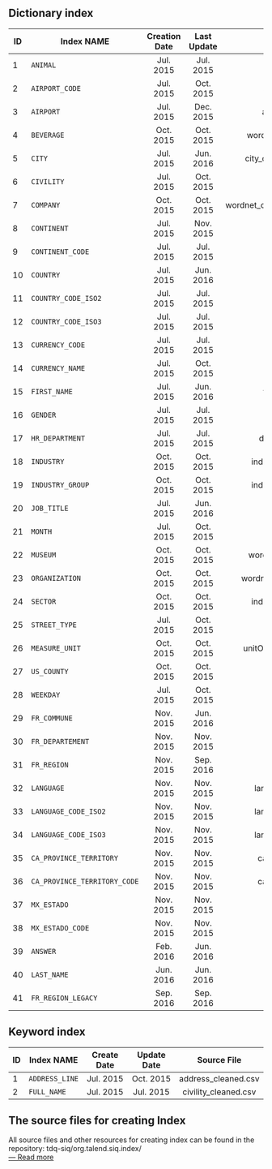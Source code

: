 Dictionary index
----------------------

| ID | Index NAME    | Creation Date   | Last Update | Source File |
|----|---------------|:-------------:|:-----------:|:-----------:|
|1   |`ANIMAL`|Jul. 2015|Jul. 2015|animal_cleaned.csv|
|2   |`AIRPORT_CODE`|Jul. 2015|Oct. 2015|airport-code-wiki.csv|
|3   |`AIRPORT`|Jul. 2015|Dec. 2015|airport-name-wiki.csv|
|4   |`BEVERAGE`|Oct. 2015|Oct. 2015|wordnet_beverages_yago2.csv|
|5   |`CITY`|Jul. 2015|Jun. 2016|city_cleaned_without_pinyin.csv|
|6   |`CIVILITY`|Jul. 2015|Oct. 2015|civility_cleaned.csv|
|7   |`COMPANY`|Oct. 2015|Oct. 2015|wordnet_companies_yago2_optimized.csv|
|8   |`CONTINENT`|Jul. 2015|Nov. 2015|continent_cleaned.csv|
|9   |`CONTINENT_CODE`|Jul. 2015|Jul. 2015|continent_cleaned.csv|
|10  |`COUNTRY`|Jul. 2015|Jun. 2016|country-codes.csv|
|11  |`COUNTRY_CODE_ISO2`|Jul. 2015|Jul. 2015|country-codes.csv|
|12  |`COUNTRY_CODE_ISO3`|Jul. 2015|Jul. 2015|country-codes.csv|
|13  |`CURRENCY_CODE`|Jul. 2015|Jul. 2015|country-codes.csv|
|14  |`CURRENCY_NAME`|Jul. 2015|Oct. 2015|country-codes.csv|
|15  |`FIRST_NAME`|Jul. 2015|Jun. 2016|firstname_cleaned.csv|
|16  |`GENDER`|Jul. 2015|Jul. 2015|gender_cleaned.csv|
|17  |`HR_DEPARTMENT`|Jul. 2015|Jul. 2015|department_cleaned.csv|
|18  |`INDUSTRY`|Oct. 2015|Oct. 2015|industry_GICS_simplified.csv|
|19  |`INDUSTRY_GROUP`|Oct. 2015|Oct. 2015|industry_GICS_simplified.csv|
|20  |`JOB_TITLE`|Jul. 2015|Jun. 2016|jobTitle_cleaned.csv|
|21  |`MONTH`|Jul. 2015|Oct. 2015|months_cleaned.csv|
|22  |`MUSEUM`|Oct. 2015|Oct. 2015|wordnet_museums_yago2.csv|
|23  |`ORGANIZATION`|Oct. 2015|Oct. 2015|wordnet_organizations_yago2.csv|
|24  |`SECTOR`|Oct. 2015|Oct. 2015|industry_GICS_simplified.csv|
|25  |`STREET_TYPE`|Jul. 2015|Oct. 2015|address_cleaned.csv|
|26  |`MEASURE_UNIT`|Oct. 2015|Oct. 2015|unitOfMeasurement_cleaned.csv|
|27  |`US_COUNTY`|Oct. 2015|Oct. 2015|us_counties.csv|
|28  |`WEEKDAY`|Jul. 2015|Oct. 2015|days_cleaned.csv|
|29  |`FR_COMMUNE`|Nov. 2015|Jun. 2016|fr_comisimp2015.csv|
|30  |`FR_DEPARTEMENT`|Nov. 2015|Nov. 2015|fr_depts2015.csv|
|31  |`FR_REGION`|Nov. 2015|Sep. 2016|fr_reg2016.txt|
|32  |`LANGUAGE`|Nov. 2015|Nov. 2015|languages_code_name.csv|
|33  |`LANGUAGE_CODE_ISO2`|Nov. 2015|Nov. 2015|languages_code_name.csv|
|34  |`LANGUAGE_CODE_ISO3`|Nov. 2015|Nov. 2015|languages_code_name.csv|
|35  |`CA_PROVINCE_TERRITORY`|Nov. 2015|Nov. 2015|ca_province_territory.csv|
|36  |`CA_PROVINCE_TERRITORY_CODE`|Nov. 2015|Nov. 2015|ca_province_territory.csv|
|37  |`MX_ESTADO`|Nov. 2015|Nov. 2015|mx_estado.csv|
|38  |`MX_ESTADO_CODE`|Nov. 2015|Nov. 2015|mx_estado.csv|
|39  |`ANSWER`|Feb. 2016|Jun. 2016|N/A|
|40  |`LAST_NAME`|Jun. 2016|Jun. 2016|lastname12k.csv|
|41  |`FR_REGION_LEGACY`|Sep. 2016|Sep. 2016|fr_reg2015.csv|


Keyword index
--------------------

| ID | Index NAME    | Create Date   | Update Date | Source File |
|----|---------------|:-------------:|:-----------:|:-----------:|
|1   |`ADDRESS_LINE`|Jul. 2015|Oct. 2015|address_cleaned.csv|
|2   |`FULL_NAME`|Jul. 2015|Jul. 2015|civility_cleaned.csv|


The source files for creating Index
---------------------------------------

All source files and other resources for creating index can be found in the repository: tdq-siq/org.talend.siq.index/  
[— Read more](https://github.com/Talend/tdq-siq/tree/master/org.talend.siq.index) 
